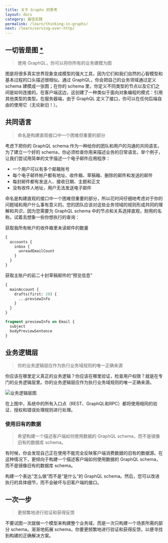 ```yaml
---
title: 关于 Graphs 的思考
layout: docs
category: 最佳实践
permalink: /learn/thinking-in-graphs/
next: /learn/serving-over-http/
---
```


## 一切皆是图 [\*](https://en.wikipedia.org/wiki/Turtles_all_the_way_down)
> 使用 GraphQL，你可以将你所有的业务建模为图

图是将很多真实世界现象变成模型的强大工具，因为它们和我们自然的心智模型和基本过程的口头描述很相似。通过 GraphQL，你会把自己的业务领域通过定义 schema 建模成一张图；在你的 schema 里，你定义不同类型的节点以及它们之间是如何连接的。在客户端这边，这创建了一种类似于面向对象编程的模式：引用其他类型的类型。在服务器端，由于 GraphQL 定义了接口，你可以在任何后端自由的使用它（无论新旧！）。

## 共同语言
> 命名是构建直观接口中一个困难但重要的部分

考虑下把你的 GraphQL schema 作为一种给你的团队和用户的沟通的共同语言。为了建立一个好的 schema，你必须检查你用来描述业务的日常语言。举个例子，让我们尝试用简单的文字描述一个电子邮件应用程序：

* 一个用户可以有多个邮箱账号
* 每个电子邮件帐户都有地址、收件箱、草稿箱、删除的邮件和发送的邮件
* 每封邮件都有发送人、接收日期、主题和正文
* 没有收件人地址，用户无法发送电子邮件

命名是构建直观的接口中一个困难但重要的部分，所以花时间仔细地考虑对于你的问题域和用户什么事有意义的。您的团队应该对这些业务领域的规则形成共同的理解和共识，因为您需要为 GraphQL schema 中的节点和关系选择直观，耐用的名称。试着去想象一些你想执行的查询：

获取我所有帐户的收件箱里未读邮件的数量
```graphql
{
  accounts {
    inbox {
      unreadEmailCount
    }
  }
}
```

获取主账户的前二十封草稿邮件的“预览信息”
```graphql
{
  mainAccount {
    drafts(first: 20) {
      ...previewInfo
    }
  }
}

fragment previewInfo on Email {
  subject
  bodyPreviewSentence
}
```

## 业务逻辑层
> 你的业务逻辑层应作为执行业务域规则的唯一正确来源

你应该在哪里定义真正的业务逻辑？你应该在哪里验证，检查用户权限？就是在专门的业务逻辑层里。你的业务逻辑层应作为执行业务域规则的唯一正确来源。

![业务逻辑层图](/img/diagrams/business_layer.png)

在上图中，系统中的所有入口点（REST、GraphQL和RPC）都将使用相同的验证、授权和错误处理规则进行处理。

### 使用旧有的数据
> 希望构建一个描述客户端如何使用数据的 GraphQL schema，而不是镜像旧有的数据库 schema。

有时候，你会发现自己正在使用不能完全反映客户端消费数据的旧有的数据源。在这种情况下，更倾向于构建一个描述客户端如何使用数据的 GraphQL schema，而不是镜像旧有的数据库 schema。

构建一个表达“怎么做”而不是“是什么”的 GraphQL schema。然后，您可以改进执行的具体细节，而不会破坏与旧客户端的接口。

## 一次一步
> 更频繁地进行验证和获得反馈

不要试图一次就做一个模型来构建整个业务域，而是一次只构建一个场景所需的部分 schema。渐渐地拓展 schema，你要更频繁地进行验证和获得反馈，以便寻找到构建的正确解决方案。
